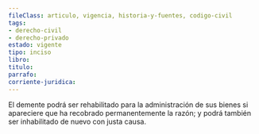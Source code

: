 ```yaml
---
fileClass: articulo, vigencia, historia-y-fuentes, codigo-civil
tags:
- derecho-civil
- derecho-privado
estado: vigente
tipo: inciso
libro:
titulo:
parrafo:
corriente-juridica:
---
```

El demente podrá ser rehabilitado para la administración de sus bienes si apareciere que ha recobrado permanentemente la razón; y podrá también ser inhabilitado de nuevo con justa causa.